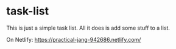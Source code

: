 # task-list

This is just a simple task list. All it does is add some stuff to a list.

On Netlify: https://practical-jang-942686.netlify.com/
